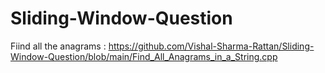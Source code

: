 # Sliding-Window-Question

 Fiind all the anagrams : https://github.com/Vishal-Sharma-Rattan/Sliding-Window-Question/blob/main/Find_All_Anagrams_in_a_String.cpp
